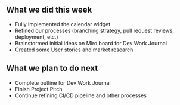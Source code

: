 ## What we did this week

- Fully implemented the calendar widget
- Refined our processes (branching strategy, pull request reviews, deployment, etc.)
- Brainstormed initial ideas on Miro board for Dev Work Journal
- Created some User stories and market research

## What we plan to do next

- Complete outline for Dev Work Journal
- Finish Project Pitch
- Continue refining CI/CD pipeline and other processes


